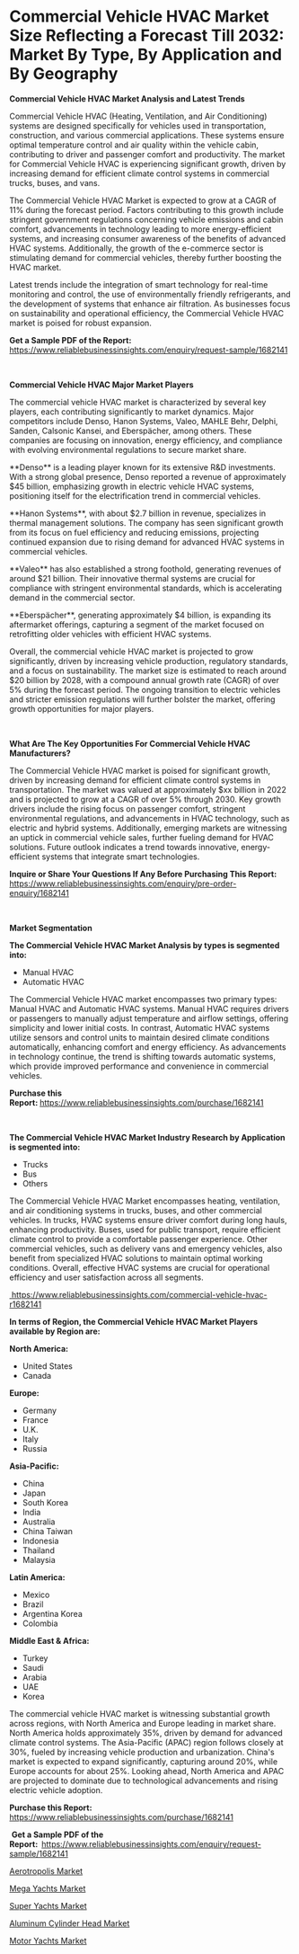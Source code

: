 <p><h1>Commercial Vehicle HVAC Market Size Reflecting a Forecast Till 2032: Market By Type, By Application and By Geography</h1></p><p><strong>Commercial Vehicle HVAC Market Analysis and Latest Trends</strong></p>
<p><p>Commercial Vehicle HVAC (Heating, Ventilation, and Air Conditioning) systems are designed specifically for vehicles used in transportation, construction, and various commercial applications. These systems ensure optimal temperature control and air quality within the vehicle cabin, contributing to driver and passenger comfort and productivity. The market for Commercial Vehicle HVAC is experiencing significant growth, driven by increasing demand for efficient climate control systems in commercial trucks, buses, and vans.</p><p>The Commercial Vehicle HVAC Market is expected to grow at a CAGR of 11% during the forecast period. Factors contributing to this growth include stringent government regulations concerning vehicle emissions and cabin comfort, advancements in technology leading to more energy-efficient systems, and increasing consumer awareness of the benefits of advanced HVAC systems. Additionally, the growth of the e-commerce sector is stimulating demand for commercial vehicles, thereby further boosting the HVAC market.</p><p>Latest trends include the integration of smart technology for real-time monitoring and control, the use of environmentally friendly refrigerants, and the development of systems that enhance air filtration. As businesses focus on sustainability and operational efficiency, the Commercial Vehicle HVAC market is poised for robust expansion.</p></p>
<p><strong>Get a Sample PDF of the Report:&nbsp;</strong> <a href="https://www.reliablebusinessinsights.com/enquiry/request-sample/1682141?utm_campaign=1138&utm_medium=2&utm_source=Github&utm_content=ia&utm_term=30032025&utm_id=commercial-vehicle-hvac">https://www.reliablebusinessinsights.com/enquiry/request-sample/1682141</a></p>
<p>&nbsp;</p>
<p><strong>Commercial Vehicle HVAC Major Market Players</strong></p>
<p><p>The commercial vehicle HVAC market is characterized by several key players, each contributing significantly to market dynamics. Major competitors include Denso, Hanon Systems, Valeo, MAHLE Behr, Delphi, Sanden, Calsonic Kansei, and Eberspächer, among others. These companies are focusing on innovation, energy efficiency, and compliance with evolving environmental regulations to secure market share.</p><p>**Denso** is a leading player known for its extensive R&D investments. With a strong global presence, Denso reported a revenue of approximately $45 billion, emphasizing growth in electric vehicle HVAC systems, positioning itself for the electrification trend in commercial vehicles.</p><p>**Hanon Systems**, with about $2.7 billion in revenue, specializes in thermal management solutions. The company has seen significant growth from its focus on fuel efficiency and reducing emissions, projecting continued expansion due to rising demand for advanced HVAC systems in commercial vehicles.</p><p>**Valeo** has also established a strong foothold, generating revenues of around $21 billion. Their innovative thermal systems are crucial for compliance with stringent environmental standards, which is accelerating demand in the commercial sector.</p><p>**Eberspächer**, generating approximately $4 billion, is expanding its aftermarket offerings, capturing a segment of the market focused on retrofitting older vehicles with efficient HVAC systems. </p><p>Overall, the commercial vehicle HVAC market is projected to grow significantly, driven by increasing vehicle production, regulatory standards, and a focus on sustainability. The market size is estimated to reach around $20 billion by 2028, with a compound annual growth rate (CAGR) of over 5% during the forecast period. The ongoing transition to electric vehicles and stricter emission regulations will further bolster the market, offering growth opportunities for major players.</p></p>
<p>&nbsp;</p>
<p><strong>What Are The Key Opportunities For Commercial Vehicle HVAC Manufacturers?</strong></p>
<p><p>The Commercial Vehicle HVAC market is poised for significant growth, driven by increasing demand for efficient climate control systems in transportation. The market was valued at approximately $xx billion in 2022 and is projected to grow at a CAGR of over 5% through 2030. Key growth drivers include the rising focus on passenger comfort, stringent environmental regulations, and advancements in HVAC technology, such as electric and hybrid systems. Additionally, emerging markets are witnessing an uptick in commercial vehicle sales, further fueling demand for HVAC solutions. Future outlook indicates a trend towards innovative, energy-efficient systems that integrate smart technologies.</p></p>
<p><strong>Inquire or Share Your Questions If Any Before Purchasing This Report:</strong> <a href="https://www.reliablebusinessinsights.com/enquiry/pre-order-enquiry/1682141?utm_campaign=1138&utm_medium=2&utm_source=Github&utm_content=ia&utm_term=30032025&utm_id=commercial-vehicle-hvac">https://www.reliablebusinessinsights.com/enquiry/pre-order-enquiry/1682141</a></p>
<p>&nbsp;</p>
<p><strong>Market Segmentation</strong></p>
<p><strong>The Commercial Vehicle HVAC Market Analysis by types is segmented into:</strong></p>
<p><ul><li>Manual HVAC</li><li>Automatic HVAC</li></ul></p>
<p><p>The Commercial Vehicle HVAC market encompasses two primary types: Manual HVAC and Automatic HVAC systems. Manual HVAC requires drivers or passengers to manually adjust temperature and airflow settings, offering simplicity and lower initial costs. In contrast, Automatic HVAC systems utilize sensors and control units to maintain desired climate conditions automatically, enhancing comfort and energy efficiency. As advancements in technology continue, the trend is shifting towards automatic systems, which provide improved performance and convenience in commercial vehicles.</p></p>
<p><strong>Purchase this Report:&nbsp;</strong><a href="https://www.reliablebusinessinsights.com/purchase/1682141?utm_campaign=1138&utm_medium=2&utm_source=Github&utm_content=ia&utm_term=30032025&utm_id=commercial-vehicle-hvac">https://www.reliablebusinessinsights.com/purchase/1682141</a></p>
<p>&nbsp;</p>
<p><strong>The Commercial Vehicle HVAC Market Industry Research by Application is segmented into:</strong></p>
<p><ul><li>Trucks</li><li>Bus</li><li>Others</li></ul></p>
<p><p>The Commercial Vehicle HVAC Market encompasses heating, ventilation, and air conditioning systems in trucks, buses, and other commercial vehicles. In trucks, HVAC systems ensure driver comfort during long hauls, enhancing productivity. Buses, used for public transport, require efficient climate control to provide a comfortable passenger experience. Other commercial vehicles, such as delivery vans and emergency vehicles, also benefit from specialized HVAC solutions to maintain optimal working conditions. Overall, effective HVAC systems are crucial for operational efficiency and user satisfaction across all segments.</p></p>
<p><a href="https://www.reliablebusinessinsights.com/commercial-vehicle-hvac-r1682141?utm_campaign=1138&utm_medium=2&utm_source=Github&utm_content=ia&utm_term=30032025&utm_id=commercial-vehicle-hvac">&nbsp;https://www.reliablebusinessinsights.com/commercial-vehicle-hvac-r1682141</a></p>
<p><strong>In terms of Region, the Commercial Vehicle HVAC Market Players available by Region are:</strong></p>
<p>
    <p> <strong> North America: </strong>
        <ul>
            <li>United States</li>
            <li>Canada</li>
        </ul>
        </p> 
    <p> <strong> Europe: </strong>
        <ul>
            <li>Germany</li>
            <li>France</li>
            <li>U.K.</li>
            <li>Italy</li>
            <li>Russia</li>
        </ul>
        </p> 
    <p> <strong> Asia-Pacific: </strong>
        <ul>
            <li>China</li>
            <li>Japan</li>
            <li>South Korea</li>
            <li>India</li>
            <li>Australia</li>
            <li>China Taiwan</li>
            <li>Indonesia</li>
            <li>Thailand</li>
            <li>Malaysia</li>
        </ul>
        </p> 
    <p> <strong> Latin America: </strong>
        <ul>
            <li>Mexico</li>
            <li>Brazil</li>
            <li>Argentina Korea</li>
            <li>Colombia</li>
        </ul>
        </p> 
    <p> <strong> Middle East & Africa: </strong>
        <ul>
            <li>Turkey</li>
            <li>Saudi</li>
            <li>Arabia</li>
            <li>UAE</li>
            <li>Korea</li>
        </ul>
    </p>
    </p>
<p><p>The commercial vehicle HVAC market is witnessing substantial growth across regions, with North America and Europe leading in market share. North America holds approximately 35%, driven by demand for advanced climate control systems. The Asia-Pacific (APAC) region follows closely at 30%, fueled by increasing vehicle production and urbanization. China's market is expected to expand significantly, capturing around 20%, while Europe accounts for about 25%. Looking ahead, North America and APAC are projected to dominate due to technological advancements and rising electric vehicle adoption.</p></p>
<p><strong>Purchase this Report: </strong><a href="https://www.reliablebusinessinsights.com/purchase/1682141?utm_campaign=1138&utm_medium=2&utm_source=Github&utm_content=ia&utm_term=30032025&utm_id=commercial-vehicle-hvac">https://www.reliablebusinessinsights.com/purchase/1682141</a></p>
<p>&nbsp;<strong>Get a Sample PDF of the Report:&nbsp;&nbsp;</strong><a href="https://www.reliablebusinessinsights.com/enquiry/request-sample/1682141?utm_campaign=1138&utm_medium=2&utm_source=Github&utm_content=ia&utm_term=30032025&utm_id=commercial-vehicle-hvac">https://www.reliablebusinessinsights.com/enquiry/request-sample/1682141</a></p>
<p><strong></strong></p>
<p><p><a href="https://github.com/haklagjbj/Market-Research-Report-List-1/blob/main/aerotropolis-market.md?utm_campaign=1138&utm_medium=2&utm_source=Github&utm_content=ia&utm_term=30032025&utm_id=commercial-vehicle-hvac">Aerotropolis Market</a></p><p><a href="https://github.com/guyerkanakwu/Market-Research-Report-List-1/blob/main/mega-yachts-market.md?utm_campaign=1138&utm_medium=2&utm_source=Github&utm_content=ia&utm_term=30032025&utm_id=commercial-vehicle-hvac">Mega Yachts Market</a></p><p><a href="https://github.com/totrisammir/Market-Research-Report-List-1/blob/main/super-yachts-market.md?utm_campaign=1138&utm_medium=2&utm_source=Github&utm_content=ia&utm_term=30032025&utm_id=commercial-vehicle-hvac">Super Yachts Market</a></p><p><a href="https://github.com/latilsmickl8/Market-Research-Report-List-1/blob/main/aluminum-cylinder-head-market.md?utm_campaign=1138&utm_medium=2&utm_source=Github&utm_content=ia&utm_term=30032025&utm_id=commercial-vehicle-hvac">Aluminum Cylinder Head Market</a></p><p><a href="https://github.com/tandepinho3p/Market-Research-Report-List-1/blob/main/motor-yachts-market.md?utm_campaign=1138&utm_medium=2&utm_source=Github&utm_content=ia&utm_term=30032025&utm_id=commercial-vehicle-hvac">Motor Yachts Market</a></p></p>